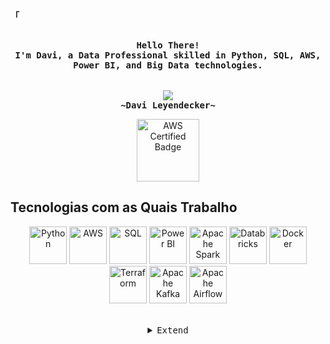 <!-- Profile -->
<p align="left"><strong><samp>「</samp></strong></p>
<p align="center">
    <samp><br>
        <b>
            Hello There!
        <br>
            I'm Davi, a Data Professional skilled in Python, SQL, AWS, Power BI, and Big Data technologies.<br>
        </b>
    <br>
    <br>
    <img src="https://readme-typing-svg.herokuapp.com?font=Iosevka&size=16&color=6A0DAD&center=true&width=410&height=45&lines=Big+Data+Enthusiast">
    <br>
        <b>
        ~Davi Leyendecker~
        </b>
    <br>

<p align="center">
    <a href="https://www.credly.com/badges/cac3202a-1fc0-44e6-b637-622c75ab4a15" target="_blank">
        <img src="https://images.credly.com/size/340x340/images/00634f82-b07f-4bbd-a6bb-53de397fc3a6/image.png" alt="AWS Certified Badge" width="100" height="100">
    </a>
</p>

<!-- Technologies Section -->

## Tecnologias com as Quais Trabalho

<p align="center">
    <img alt="Python" height="60" width="60" src="https://cdn.jsdelivr.net/gh/devicons/devicon@latest/icons/python/python-original.svg">
    <img alt="AWS" height="60" width="60" src="https://cdn.jsdelivr.net/gh/devicons/devicon@latest/icons/amazonaws/amazonaws-original.svg">
    <img alt="SQL" height="60" width="60" src="https://cdn.jsdelivr.net/gh/devicons/devicon@latest/icons/mysql/mysql-original.svg">
    <img alt="Power BI" height="60" width="60" src="https://cdn.jsdelivr.net/gh/devicons/devicon@latest/icons/powerbi/powerbi-original.svg">
    <img alt="Apache Spark" height="60" width="60" src="https://cdn.jsdelivr.net/gh/devicons/devicon@latest/icons/apachespark/apachespark-original.svg">
    <img alt="Databricks" height="60" width="60" src="https://cdn.jsdelivr.net/gh/devicons/devicon@latest/icons/databricks/databricks-original.svg">
    <img alt="Docker" height="60" width="60" src="https://cdn.jsdelivr.net/gh/devicons/devicon@latest/icons/docker/docker-original.svg">
    <img alt="Terraform" height="60" width="60" src="https://cdn.jsdelivr.net/gh/devicons/devicon@latest/icons/terraform/terraform-original.svg">
    <img alt="Apache Kafka" height="60" width="60" src="https://cdn.jsdelivr.net/gh/devicons/devicon@latest/icons/apachekafka/apachekafka-original.svg">
    <img alt="Apache Airflow" height="60" width="60" src="https://cdn.jsdelivr.net/gh/devicons/devicon@latest/icons/apacheairflow/apacheairflow-original.svg">
</p>




<br>

<details align="center">
<summary><samp>Extend</samp></summary>

<!-- Contact Me -->
<p align="center">
    <samp>
        <a href="https://www.linkedin.com/in/davileyendecker/"><img src="https://img.shields.io/badge/LinkedIn-0077B5?style=for-the-badge&logo=linkedin&logoColor=white"></a>
        <a href="mailto:seuemail@gmail.com"><img src="https://img.shields.io/badge/Gmail-D14836?style=for-the-badge&logo=gmail&logoColor=white"></a>
        <a href="https://wa.me/5521984232310"><img src="https://img.shields.io/badge/WhatsApp-25D366?style=for-the-badge&logo=whatsapp&logoColor=white" alt="WhatsApp"></a>
        <h2></h2> 
    </samp>
</p>
</details>

